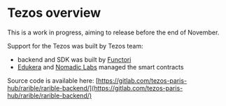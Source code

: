 # Tezos overview

This is a work in progress, aiming to release before the end of November.

Support for the Tezos was built by Tezos team:

- backend and SDK was built by [Functori](https://www.functori.com/)
- [Edukera](http://www.edukera.com/) and [Nomadic Labs](https://www.nomadic-labs.com/) managed the smart contracts

Source code is available here: [https://gitlab.com/tezos-paris-hub/rarible/rarible-backend/](https://gitlab.com/tezos-paris-hub/rarible/rarible-backend/)
